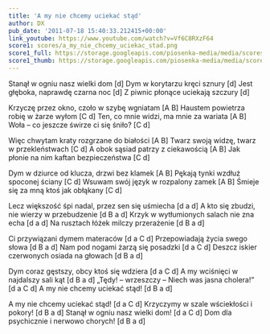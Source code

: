 ```yaml
---
title: 'A my nie chcemy uciekać stąd'
author: DX
pub_date: '2011-07-18 15:40:33.212415+00:00'
link_youtube: https://www.youtube.com/watch?v=Vf6C8RXzF64
score1: scores/a_my_nie_chcemy_uciekac_stad.png
score1_full: https://storage.googleapis.com/piosenka-media/media/scores/a_my_nie_chcemy_uciekac_stad.png
score1_thumb: https://storage.googleapis.com/piosenka-media/media/scores/a_my_nie_chcemy_uciekac_stad.png.180x0_q85_upscale.jpg
---
```


Stanął w ogniu nasz wielki dom [d]
Dym w korytarzu kręci sznury [d]
Jest głęboka, naprawdę czarna noc [d]
Z piwnic płonące uciekają szczury [d]

Krzyczę przez okno, czoło w szybę wgniatam [A B]
Haustem powietrza robię w żarze wyłom [C d]
Ten, co mnie widzi, ma mnie za wariata [A B]
Woła – co jeszcze świrze ci się śniło? [C d]

Więc chwytam kraty rozgrzane do białości [A B]
Twarz swoją widzę, twarz w przekleństwach [C d]
A obok sąsiad patrzy z ciekawością [A B]
Jak płonie na nim kaftan bezpieczeństwa [C d]

Dym w dziurce od klucza, drzwi bez klamek [A B]
Pękają tynki wzdłuż spoconej ściany [C d]
Wsuwam swój język w rozpalony zamek [A B]
Śmieje się za mną ktoś jak obłąkany [C d]

Lecz większość śpi nadal, przez sen się uśmiecha [d a d]
A kto się zbudzi, nie wierzy w przebudzenie [d B a d]
Krzyk w wytłumionych salach nie zna echa [d a d]
Na rusztach łóżek milczy przerażenie [d B a d]

Ci przywiązani dymem materaców [d a C d]
Przepowiadają życia swego słowa [d B a d]
Nam pod nogami żarzą się posadzki [d a C d]
Deszcz iskier czerwonych osiada na głowach [d B a d]

Dym coraz gęstszy, obcy ktoś się wdziera [d a C d]
A my wciśnięci w najdalszy sali kąt [d B a d]
„Tędy! – wrzeszczy – Niech was jasna cholera!” [d a C d]
A my nie chcemy uciekać stąd! [d B a d]

A my nie chcemy uciekać stąd! [d a C d]
Krzyczymy w szale wściekłości i pokory! [d B a d]
Stanął w ogniu nasz wielki dom! [d a C d]
Dom dla psychicznie i nerwowo chorych! [d B a d]